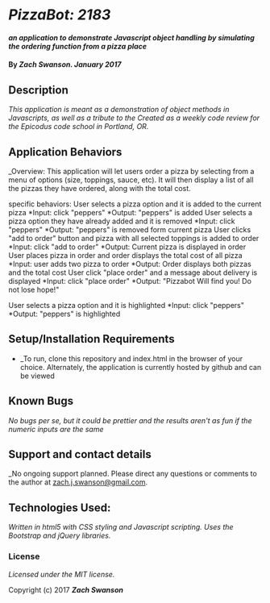 # _PizzaBot: 2183_

#### _an application to demonstrate Javascript object handling by simulating the ordering function from a pizza place_

#### By _**Zach Swanson.  January 2017**_

## Description

_This application is meant as a demonstration of object methods in Javascripts, as well as a tribute to the   Created as a weekly code review for the Epicodus code school in Portland, OR._

## Application Behaviors

_Overview: This application will let users order a pizza by selecting from a menu of options (size, toppings, sauce, etc).  It will then display a list of all the pizzas they have ordered, along with the total cost.

specific behaviors:
User selects a pizza option and it is added to the current pizza
*Input: click "peppers"
*Output: "peppers" is added
User selects a pizza option they have already added and it is removed
*Input: click "peppers"
*Output: "peppers" is removed form current pizza
User clicks "add to order" button and pizza with all selected toppings is added to order
*Input: click "add to order"
*Output: Current pizza is displayed in order
User places pizza in order and order displays the total cost of all pizza
*Input: user adds two pizza to order
*Output: Order displays both pizzas and the total cost
User click "place order" and a message about delivery is displayed
*Input: click "place order"
*Output: "Pizzabot Will find you!  Do not lose hope!"




User selects a pizza option and it is highlighted
*Input: click "peppers"
*Output: "peppers" is highlighted




## Setup/Installation Requirements

* _To run, clone this repository and index.html in the browser of your choice.  Alternately, the application is currently hosted by github and can be viewed


## Known Bugs

_No bugs per se, but it could be prettier and the results aren't as fun if the numeric inputs are the same_

## Support and contact details

_No ongoing support planned.  Please direct any questions or comments to the author at zach.j.swanson@gmail.com.

## Technologies Used:

_Written in html5 with CSS styling and Javascript scripting.  Uses the Bootstrap and jQuery libraries._

### License

*Licensed under the MIT license.*

Copyright (c) 2017 **_Zach Swanson_**
